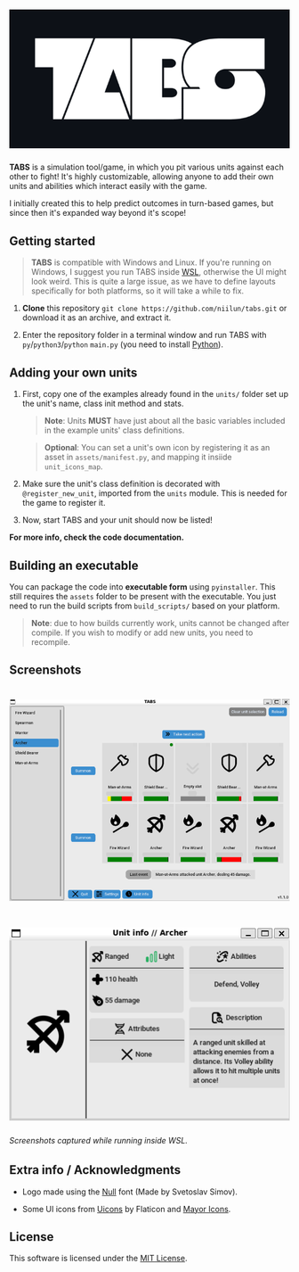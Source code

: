 <h1 align="center"><img src="assets/logos/logo.20.png"/></h1>

**TABS** is a simulation tool/game, in which you pit various units against each other to fight! It's highly customizable, allowing anyone to add their own units and abilities which interact easily with the game.

I initially created this to help predict outcomes in turn-based games, but since then it's expanded way beyond it's scope!

## Getting started
 
> **TABS** is compatible with Windows and Linux. If you're running on Windows, I suggest you run TABS inside [WSL](https://learn.microsoft.com/en-us/windows/wsl/install), otherwise 
the UI might look weird. This is quite a large issue, as we have to define layouts specifically for both platforms, so it will take a while to fix.

1. **Clone** this repository ```git clone https://github.com/niilun/tabs.git``` or download it as an archive, and extract it.

2. Enter the repository folder in a terminal window and run TABS with ```py```/```python3```/```python``` ```main.py``` (you need to install [Python](https://www.python.org/downloads/)).

## Adding your own units

1. First, copy one of the examples already found in the ```units/``` folder set up the unit's name, class init method and stats.

    > **Note**: Units **MUST** have just about all the basic variables included in the example units' class definitions.

    > **Optional**: You can set a unit's own icon by registering it as an asset in ```assets/manifest.py```, and mapping it insiide ```unit_icons_map```.

2. Make sure the unit's class definition is decorated with ```@register_new_unit```, imported from the ```units``` module. This is needed for the game to register it.

3. Now, start TABS and your unit should now be listed!

**For more info, check the code documentation.**

## Building an executable

You can package the code into **executable form** using ```pyinstaller```. This still requires the ```assets``` folder to be present with the executable. You just need to run the build scripts from ```build_scripts/``` based on your platform.

> **Note**: due to how builds currently work, units cannot be changed after compile. If you wish to modify or add new units, you need to recompile.

## Screenshots

<h1 align="center"><img src="assets/logos/example-screenshots/ui.png"/></h1>

<h1 align="center"><img src="assets/logos/example-screenshots/unit-info.png"/></h1>

###### Screenshots captured while running inside WSL.

## Extra info / Acknowledgments

 - Logo made using the [Null](https://online-fonts.com/fonts/null) font (Made by Svetoslav Simov).

 - Some UI icons from [Uicons](https://www.flaticon.com/uicons) by Flaticon and [Mayor Icons](https://www.flaticon.com/authors/mayor-icons).

## License

This software is licensed under the [MIT License](https://en.wikipedia.org/wiki/MIT_License).
